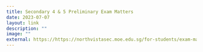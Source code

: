 ```yaml
---
title: Secondary 4 & 5 Preliminary Exam Matters
date: 2023-07-07
layout: link
description: ""
image: ""
external: https://https://northvistasec.moe.edu.sg/for-students/exam-matters/secondary4and5/
---
```

